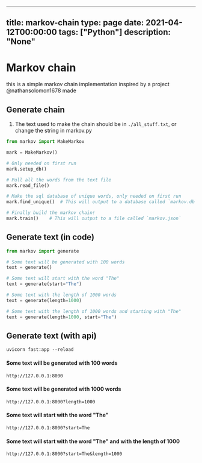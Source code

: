 
---
title: markov-chain
type: page
date: 2021-04-12T00:00:00
tags: ["Python"]
description: "None"
---


# Markov chain
this is a simple markov chain implementation inspired by a project @nathansolomon1678 made

## Generate chain
1. The text used to make the chain should be in `./all_stuff.txt`, or change the string in markov.py

```py
from markov import MakeMarkov

mark = MakeMarkov()

# Only needed on first run
mark.setup_db()

# Pull all the words from the text file
mark.read_file()

# Make the sql database of unique words, only needed on first run
mark.find_unique()	# This will output to a database called `markov.db`

# Finally build the markov chain!
mark.train()	# This will output to a file called `markov.json`
```

## Generate text (in code)
```py
from markov import generate

# Some text will be generated with 100 words
text = generate()

# Some text will start with the word "The"
text = generate(start="The")

# Some text with the length of 1000 words
text = generate(length=1000)

# Some text with the length of 1000 words and starting with "The"
text = generate(length=1000, start="The")
```

## Generate text (with api)
```
uvicorn fast:app --reload
```

#### Some text will be generated with 100 words
```
http://127.0.0.1:8000
```

#### Some text will be generated with 1000 words
```
http://127.0.0.1:8000?length=1000
```

#### Some text will start with the word "The"
```
http://127.0.0.1:8000?start=The
```

#### Some text will start with the word "The" and with the length of 1000
```
http://127.0.0.1:8000?start=The&length=1000
```
